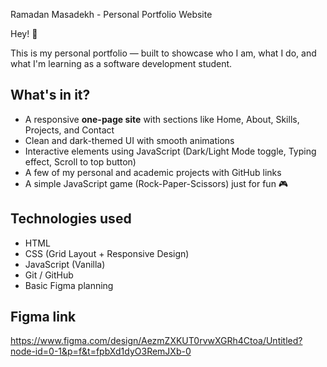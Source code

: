 Ramadan Masadekh - Personal Portfolio Website

Hey! 👋

This is my personal portfolio — built to showcase who I am, what I do, and what I'm learning as a software development student.

## What's in it?

- A responsive **one-page site** with sections like Home, About, Skills, Projects, and Contact
- Clean and dark-themed UI with smooth animations
- Interactive elements using JavaScript (Dark/Light Mode toggle, Typing effect, Scroll to top button)
- A few of my personal and academic projects with GitHub links
- A simple JavaScript game (Rock-Paper-Scissors) just for fun 🎮

## Technologies used

- HTML
- CSS (Grid Layout + Responsive Design)
- JavaScript (Vanilla)
- Git / GitHub
- Basic Figma planning

## Figma link

https://www.figma.com/design/AezmZXKUT0rvwXGRh4Ctoa/Untitled?node-id=0-1&p=f&t=fpbXd1dyO3RemJXb-0

